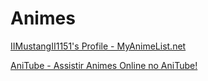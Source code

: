 # Animes

[IIMustangII1151's Profile - MyAnimeList.net](https://myanimelist.net/profile/IIMustangII1151)

[AniTube - Assistir Animes Online no AniTube!](https://www.anitube.site/)